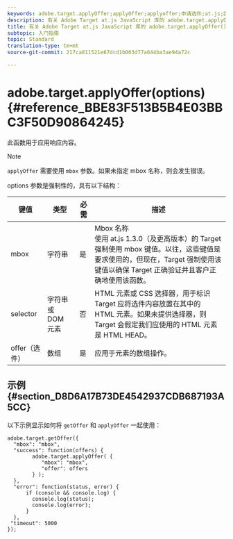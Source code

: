 ```yaml
---
keywords: adobe.target.applyOffer;applyOffer;applyoffer;申请选件;at.js;函数;函数
description: 有关 Adobe Target at.js JavaScript 库的 adobe.target.applyOffer(options) 函数的信息。
title: 有关 Adobe Target at.js JavaScript 库的 adobe.target.applyOffer() 函数的信息。
subtopic: 入门指南
topic: Standard
translation-type: tm+mt
source-git-commit: 217ca811521e67dcd1b063d77a644ba3ae94a72c

---
```



# adobe.target.applyOffer(options) {#reference_BBE83F513B5B4E03BBC3F50D90864245}

此函数用于应用响应内容。

>[!NOTE]
>
>`applyOffer` 需要使用 `mbox` 参数。如果未指定 mbox 名称，则会发生错误。

options 参数是强制性的，具有以下结构：

| 键值 | 类型 | 必需 | 描述 |
|--- |--- |--- |--- |
| mbox | 字符串 | 是 | Mbox 名称<br>使用 at.js 1.3.0（及更高版本）的 Target 强制使用 mbox 键值。以往，这些键值是要求使用的，但现在，Target 强制使用该键值以确保 Target 正确验证并且客户正确地使用该函数。 |
| selector | 字符串或 DOM 元素 | 否 | HTML 元素或 CSS 选择器，用于标识 Target 应将选件内容放置在其中的 HTML 元素。如果未提供选择器，则 Target 会假定我们应使用的 HTML 元素是 HTML HEAD。 |
| offer（选件） | 数组 | 是 | 应用于元素的数组操作。 |

## 示例 {#section_D8D6A17B73DE4542937CDB687193A5CC}

以下示例显示如何将 `getOffer` 和 `applyOffer` 一起使用：

```
adobe.target.getOffer({   
  "mbox": "mbox",   
  "success": function(offers) {           
        adobe.target.applyOffer( {  
           "mbox": "mbox", 
           "offer": offers  
        } ); 
  },   
  "error": function(status, error) {           
      if (console && console.log) { 
        console.log(status); 
        console.log(error); 
      } 
  }, 
 "timeout": 5000 
}); 
```
